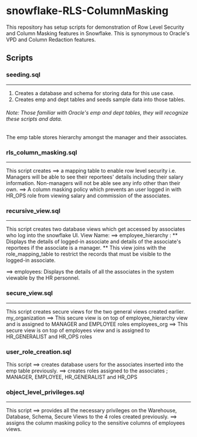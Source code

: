 # snowflake-RLS-ColumnMasking

This repository has setup scripts for demonstration of Row Level Security and Column Masking features in Snowflake.
This is synonymous to Oracle's VPD and Column Redaction features.

## Scripts

### seeding.sql 
--------------
1. Creates a database and schema for storing data for this use case.
2. Creates emp and dept tables and seeds sample data into those tables.
###### Note: Those familiar with Oracle's emp and dept tables, they will recognize these scripts and data.
The emp table stores hierarchy amongst the manager and their associates.

### rls_column_masking.sql
--------------------------
This script creates 
==>  a mapping table to enable row level security
      i.e. Managers will be able to see their reportees' details including their salary information.
      Non-managers will not be able see any info other than their own.
==> A column masking policy which prevents an user logged in with HR_OPS role from viewing salary and commission of the associates. 

### recursive_view.sql
------------------------
This script creates two database views which get accessed by associates who log into the snowflake UI. 
View Name: 
==> employee_hierarchy :
  ** Displays the details of logged-in associate and details of the associate's reportees if the associate is a manager.
  ** This view joins with the role_mapping_table to restrict the records that must be visible to the logged-in associate.

==> employees: Displays the details of all the associates in the system viewable by the HR personnel.

### secure_view.sql
--------------------
This script creates secure views for the two general views created earlier.
my_organization ==> This secure view is on top of employee_hierarchy view and is assigned 
to MANAGER and EMPLOYEE roles
employees_org   ==> This secure view is on top of employees view and is assigned 
to HR_GENERALIST and HR_OPS roles

### user_role_creation.sql
This script 
==> creates database users for the associates inserted into the emp table previously.
==> creates roles assigned to the associates ; MANAGER, EMPLOYEE, HR_GENERALIST and HR_OPS

### object_level_privileges.sql
--------------------------------
This script 
==> provides all the necessary privileges on the Warehouse, Database, Schema, Secure Views to the 4 roles created previously.
==> assigns the column masking policy to the sensitive columns of employees views.



